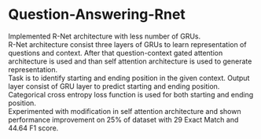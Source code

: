 # Question-Answering-Rnet
Implemented R-Net architecture with less number of GRUs. <br />
R-Net architecture consist three layers of GRUs to learn representation of questions and context. After that question-context gated attention architecture is used and than self attention architecture is used
to generate representation.<br />
Task is to identify starting and ending position in the given context. Output layer consist of GRU layer to predict starting and ending position.<br />
Categorical cross entropy loss function is used for both starting and ending position.<br />
Experimented with modification in self attention architecture and shown performance improvement on 25% of dataset with 29 Exact Match and 44.64 F1 score.
